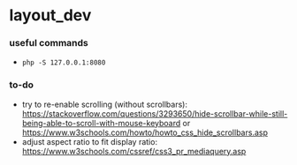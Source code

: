 # layout_dev

### useful commands
* `php -S 127.0.0.1:8080`  

### to-do
* try to re-enable scrolling (without scrollbars): https://stackoverflow.com/questions/3293650/hide-scrollbar-while-still-being-able-to-scroll-with-mouse-keyboard or https://www.w3schools.com/howto/howto_css_hide_scrollbars.asp    
* adjust aspect ratio to fit display ratio: https://www.w3schools.com/cssref/css3_pr_mediaquery.asp  